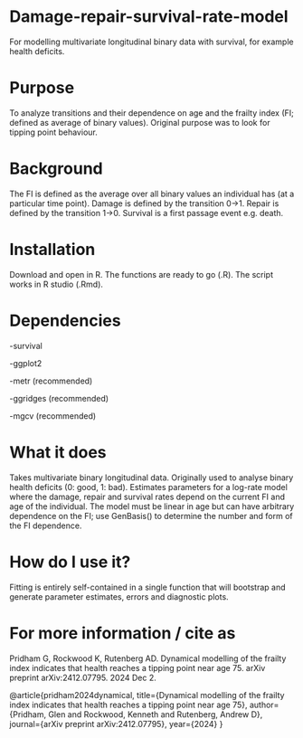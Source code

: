 # Damage-repair-survival-rate-model
For modelling multivariate longitudinal binary data with survival, for example health deficits.

# Purpose
To analyze transitions and their dependence on age and the frailty index (FI; defined as average of binary values). Original purpose was to look for tipping point behaviour.

# Background
The FI is defined as the average over all binary values an individual has (at a particular time point). Damage is defined by the transition 0->1. Repair is defined by the transition 1->0. Survival is a first passage event e.g. death.

# Installation
Download and open in R. The functions are ready to go (.R). The script works in R studio (.Rmd).

# Dependencies
-survival

-ggplot2

-metr (recommended)

-ggridges (recommended)

-mgcv (recommended)

# What it does
Takes multivariate binary longitudinal data. Originally used to analyse binary health deficits (0: good, 1: bad). Estimates parameters for a log-rate model where the damage, repair and survival rates depend on the current FI and age of the individual. The model must be linear in age but can have arbitrary dependence on the FI; use GenBasis() to determine the number and form of the FI dependence.

# How do I use it?
Fitting is entirely self-contained in a single function that will bootstrap and generate parameter estimates, errors and diagnostic plots.

# For more information / cite as
Pridham G, Rockwood K, Rutenberg AD. Dynamical modelling of the frailty index indicates that health reaches a tipping point near age 75. arXiv preprint arXiv:2412.07795. 2024 Dec 2.

@article{pridham2024dynamical,
  title={Dynamical modelling of the frailty index indicates that health reaches a tipping point near age 75},
  author={Pridham, Glen and Rockwood, Kenneth and Rutenberg, Andrew D},
  journal={arXiv preprint arXiv:2412.07795},
  year={2024}
}
